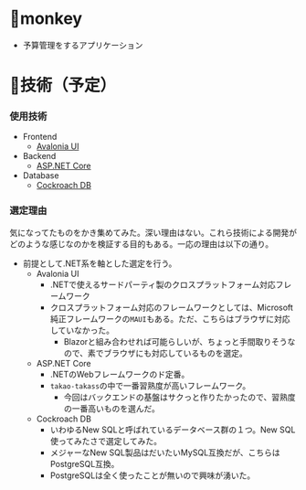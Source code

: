 # 🐒monkey

- 予算管理をするアプリケーション

# 🧭技術（予定）
### 使用技術
- Frontend
  - [Avalonia UI](https://avaloniaui.net/)
- Backend
  - [ASP.NET Core](https://dotnet.microsoft.com/ja-jp/apps/aspnet)
- Database
  - [Cockroach DB](https://cockroachlabs.cloud/)

### 選定理由
気になってたものをかき集めてみた。深い理由はない。これら技術による開発がどのような感じなのかを検証する目的もある。一応の理由は以下の通り。

- 前提として.NET系を軸とした選定を行う。
    - Avalonia UI
        - .NETで使えるサードパーティ製のクロスプラットフォーム対応フレームワーク
        - クロスプラットフォーム対応のフレームワークとしては、Microsoft純正フレームワークの`MAUI`もある。ただ、こちらはブラウザに対応していなかった。
            - Blazorと組み合わせれば可能らしいが、ちょっと手間取りそうなので、素でブラウザにも対応しているものを選定。
    - ASP.NET Core
        - .NETのWebフレームワークのド定番。
        - `takao-takass`の中で一番習熟度が高いフレームワーク。
            - 今回はバックエンドの基盤はサクっと作りたかったので、習熟度の一番高いものを選んだ。
    - Cockroach DB
        - いわゆるNew SQLと呼ばれているデータベース群の１つ。New SQL使ってみたさで選定してみた。
        - メジャーなNew SQL製品はだいたいMySQL互換だが、こちらはPostgreSQL互換。
        - PostgreSQLは全く使ったことが無いので興味が湧いた。
